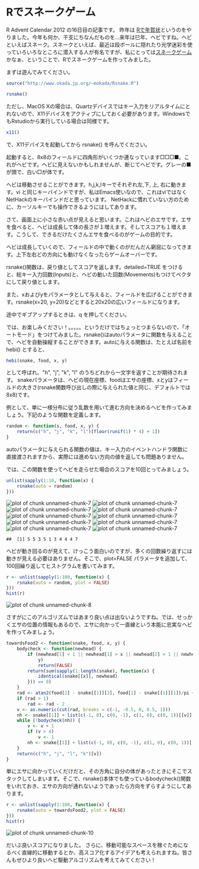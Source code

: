 Rでスネークゲーム
========================================================

R Advent Calendar 2012 の16日目の記事です。
昨年は [Rで年賀状](http://mokjpn.blogspot.jp/2011/12/r-advent-calendar-rrthe-stanford-3d.html)というのをやりました。今年も何か、干支にちなんだものを...来年は巳年、ヘビですね。ヘビといえばスネーク。スネークといえば、最近は段ボールに隠れたり光学迷彩を使っていろいろなところに潜入する人が有名ですが、私にとっては[スネークゲーム](http://ja.wikipedia.org/wiki/%E3%83%98%E3%83%93%E3%82%B2%E3%83%BC%E3%83%A0)かなぁ、ということで、Rでスネークゲームを作ってみました。

まずは遊んでみてください。


```r
source("http://www.okada.jp.org/~mokada/Rsnake.R")
```



```r
rsnake()
```


ただし、MacOS Xの場合は、Quartzデバイスではキー入力をリアルタイムにとれないので、X11デバイスをアクティブにしておく必要があります。WindowsでもRstudioから実行している場合は同様です。


```r
x11()
```


で、X11デバイスを起動してから rsnake() を呼んでください。

起動すると、8x8のフィールドに四角形がいくつか連なっています□□□■。これがヘビです。ヘビに見えないかもしれませんが、断じてヘビです。グレーの■が頭で、白い□が体です。

ヘビは移動させることができます。h,j,k,lキーでそれぞれ左,下, 上, 右に動きます。vi と同じキーバインドですが、私はEmacs使いなので、これはviではなくNetHackのキーバインドだと思っています。
NetHackに慣れていない方のために、カーソルキーでも操作できるようにはしてあります。

さて、画面上に小さな赤い点が見えると思います。これはヘビのエサです。エサを食べると、ヘビは成長して体の長さが１増えます。そしてスコアも１増えます。こうして、できるだけたくさんエサを食べるのがゲームの目的です。

ヘビは成長していくので、フィールドの中で動くのがだんだん窮屈になってきます。上下左右どの方向にも動けなくなったらゲームオーバーです。

rsnake()関数は、戻り値としてスコアを返します。detailed=TRUE をつけると、総キー入力回数(Inputs)と、ヘビの動いた回数(Movements)もつけてベクタにして戻り値とします。

また、xおよびyをパラメータとして与えると、フィールドを広げることができます。rsnake(x=20, y=20)などとすると20x20の広いフィールドになります。

途中でギブアップするときは、q を押してください。

では、お楽しみください！。。。。。というだけではちょっとつまらないので、「オートモード」をつけてみました。rsnake()はautoパラメータに関数を与えることで、ヘビを自動操縦することができます。autoに与える関数は、たとえば名前をhebi() とすると、

```r
hebi(snake, food, x, y)
```

として呼ばれ、"h", "j", "k", "l" のうちどれから一文字を返すことが期待されます。
snakeパラメータは、ヘビの現在座標、foodはエサの座標、xとyはフィールドの大きさ(rsnake関数呼び出しの際に与えられた値と同じ、デフォルトでは8x8)です。

例として、単に一様分布に従う乱数を用いて進む方向を決めるヘビを作ってみましょう。下記のような関数を定義します。





```r
random <- function(s, food, x, y) {
    return(c("h", "j", "k", "l")[floor(runif(1) * 4) + 1])
}
```


autoパラメータに与えられる関数の値は、キー入力のイベントハンドラ関数に直接渡されますから、実際には進めない方向の値を返しても問題ありません。

では、この関数を使ってヘビを走らせた場合のスコアを10回とってみましょう。


```r
unlist(sapply(1:10, function(x) {
    rsnake(auto = random)
}))
```

![plot of chunk unnamed-chunk-7](figure/unnamed-chunk-71.png) ![plot of chunk unnamed-chunk-7](figure/unnamed-chunk-72.png) ![plot of chunk unnamed-chunk-7](figure/unnamed-chunk-73.png) ![plot of chunk unnamed-chunk-7](figure/unnamed-chunk-74.png) ![plot of chunk unnamed-chunk-7](figure/unnamed-chunk-75.png) ![plot of chunk unnamed-chunk-7](figure/unnamed-chunk-76.png) ![plot of chunk unnamed-chunk-7](figure/unnamed-chunk-77.png) ![plot of chunk unnamed-chunk-7](figure/unnamed-chunk-78.png) ![plot of chunk unnamed-chunk-7](figure/unnamed-chunk-79.png) ![plot of chunk unnamed-chunk-7](figure/unnamed-chunk-710.png) 

```
##  [1] 5 5 3 5 1 3 4 4 4 7
```


ヘビが動き回るのが見えて、けっこう面白いのですが、多くの回数繰り返すには動きが見える必要はありません。そこで、plot=FALSE パラメータを追加して、100回繰り返してヒストグラムを書いてみます。


```r
r <- unlist(sapply(1:100, function(x) {
    rsnake(auto = random, plot = FALSE)
}))
hist(r)
```

![plot of chunk unnamed-chunk-8](figure/unnamed-chunk-8.png) 


さすがにこのアルゴリズムではあまり良い点は出ないようですね。では、せっかくエサの位置の情報もあるので、エサに向かって一直線という本能に忠実なヘビを作ってみましょう。


```r
towardsFood2 <- function(snake, food, x, y) {
    bodycheck <- function(newhead) {
        if (newhead[1] < 1 || newhead[1] > x || newhead[2] < 1 || newhead[2] > 
            y) 
            return(FALSE)
        return(sum(sapply(1:length(snake), function(x) {
            identical(snake[[x]], newhead)
        })) == 0)
    }
    rad <- atan2(food[2] - snake[[1]][2], food[1] - snake[[1]][1])/pi + 0.25
    if (rad > 1) 
        rad <- rad - 2
    v <- as.numeric(cut(rad, breaks = c(-1, -0.5, 0, 0.5, 1)))
    nh <- snake[[1]] + list(c(-1, 0), c(0, -1), c(1, 0), c(0, 1))[[v]]
    while (!bodycheck(nh)) {
        v <- v + 1
        if (v > 4) 
            v <- 1
        nh <- snake[[1]] + list(c(-1, 0), c(0, -1), c(1, 0), c(0, 1))[[v]]
    }
    return(c("h", "j", "l", "k")[v])
}
```


単にエサに向かっていくだけだと、その方角に自分の体があったときにそこでスタックしてしまいます。そこで、rsnake()本体でも使っているbodycheck()関数をいれておき、エサの方向が通れないようであったら方向をずらすようにしてあります。


```r
r <- unlist(sapply(1:100, function(x) {
    rsnake(auto = towardsFood2, plot = FALSE)
}))
hist(r)
```

![plot of chunk unnamed-chunk-10](figure/unnamed-chunk-10.png) 


だいぶ良いスコアになりました。
さらに、移動可能なスペースを稼ぐためになるべく直線的に移動するとか、高スコア化するアイデアも考えられますね。皆さんもぜひより良いヘビ駆動アルゴリズムを考えてみてください！


